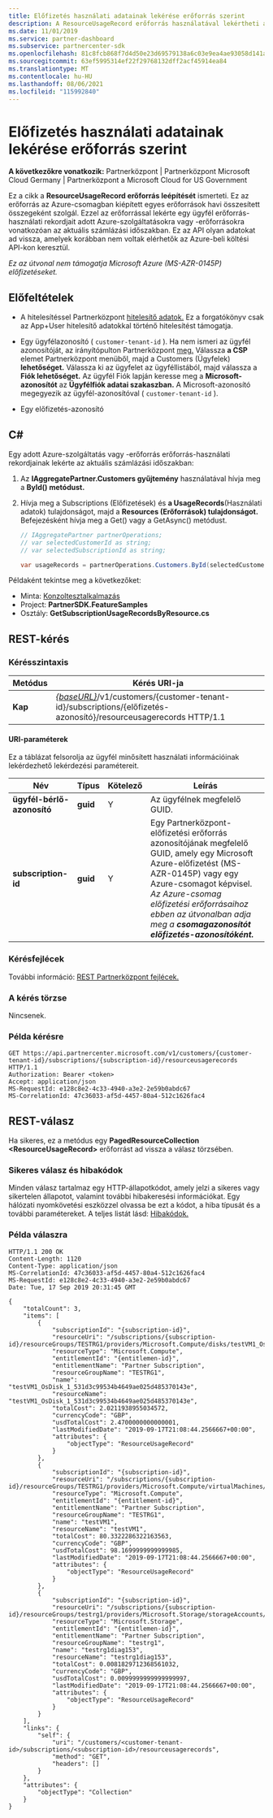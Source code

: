 ```yaml
---
title: Előfizetés használati adatainak lekérése erőforrás szerint
description: A ResourceUsageRecord erőforrás használatával lekértheti az ügyfél erőforrás-használati rekordjait adott Azure-szolgáltatásokra vagy -erőforrásokra vonatkozóan az aktuális számlázási időszakban.
ms.date: 11/01/2019
ms.service: partner-dashboard
ms.subservice: partnercenter-sdk
ms.openlocfilehash: 81c8fcb868f7d4d50e23d69579138a6c03e9ea4ae93058d141a029c103489dcb
ms.sourcegitcommit: 63ef5995314ef22f29768132dff2acf45914ea84
ms.translationtype: MT
ms.contentlocale: hu-HU
ms.lasthandoff: 08/06/2021
ms.locfileid: "115992840"
---
```

# <a name="get-usage-data-for-subscription-by-resource"></a>Előfizetés használati adatainak lekérése erőforrás szerint

**A következőkre vonatkozik:** Partnerközpont | Partnerközpont Microsoft Cloud Germany | Partnerközpont a Microsoft Cloud for US Government

Ez a cikk a **ResourceUsageRecord erőforrás leépítését** ismerteti. Ez az erőforrás az Azure-csomagban kiépített egyes erőforrások havi összesített összegeként szolgál. Ezzel az erőforrással lekérte egy ügyfél erőforrás-használati rekordjait adott Azure-szolgáltatásokra vagy -erőforrásokra vonatkozóan az aktuális számlázási időszakban. Ez az API olyan adatokat ad vissza, amelyek korábban nem voltak elérhetők az Azure-beli költési API-kon keresztül.

*Ez az útvonal nem támogatja Microsoft Azure (MS-AZR-0145P) előfizetéseket.*

## <a name="prerequisites"></a>Előfeltételek

- A hitelesítéssel Partnerközpont [hitelesítő adatok.](partner-center-authentication.md) Ez a forgatókönyv csak az App+User hitelesítő adatokkal történő hitelesítést támogatja.

- Egy ügyfélazonosító ( `customer-tenant-id` ). Ha nem ismeri az ügyfél azonosítóját, az irányítópulton Partnerközpont [meg.](https://partner.microsoft.com/dashboard) Válassza **a CSP** elemet Partnerközpont menüből, majd a Customers (Ügyfelek) **lehetőséget.** Válassza ki az ügyfelet az ügyféllistából, majd válassza a **Fiók lehetőséget.** Az ügyfél Fiók lapján keresse meg a **Microsoft-azonosítót** az **Ügyfélfiók adatai szakaszban.** A Microsoft-azonosító megegyezik az ügyfél-azonosítóval ( `customer-tenant-id` ).

- Egy előfizetés-azonosító

## <a name="c"></a>C\#

Egy adott Azure-szolgáltatás vagy -erőforrás erőforrás-használati rekordjainak lekérte az aktuális számlázási időszakban:

1. Az **IAggregatePartner.Customers gyűjtemény** használatával hívja meg a **ById() metódust.**

2. Hívja meg a Subscriptions (Előfizetések) és **a UsageRecords**(Használati adatok) tulajdonságot, majd a **Resources (Erőforrások) tulajdonságot.** Befejezésként hívja meg a Get() vagy a GetAsync() metódust.

    ``` csharp
    // IAggregatePartner partnerOperations;
    // var selectedCustomerId as string;
    // var selectedSubscriptionId as string;

    var usageRecords = partnerOperations.Customers.ById(selectedCustomerId).Subscriptions.ById(selectedSubscriptionId).UsageRecords.Resources.Get();
    ```

Példaként tekintse meg a következőket:

- Minta: [Konzoltesztalkalmazás](console-test-app.md)
- Project: **PartnerSDK.FeatureSamples**
- Osztály: **GetSubscriptionUsageRecordsByResource.cs**

## <a name="rest-request"></a>REST-kérés

### <a name="request-syntax"></a>Kérésszintaxis

| Metódus  | Kérés URI-ja                                                                                                           |
|---------|-----------------------------------------------------------------------------------------------------------------------|
| **Kap** | [*{baseURL}*](partner-center-rest-urls.md)/v1/customers/{customer-tenant-id}/subscriptions/{előfizetés-azonosító}/resourceusagerecords HTTP/1.1 |

#### <a name="uri-parameters"></a>URI-paraméterek

Ez a táblázat felsorolja az ügyfél minősített használati információinak lekérdezhető lekérdezési paramétereit.

| Név                   | Típus     | Kötelező | Leírás                               |
|------------------------|----------|----------|-------------------------------------------|
| **ügyfél-bérlő-azonosító** | **guid** | Y        | Az ügyfélnek megfelelő GUID.     |
| **subscription-id**    | **guid** | Y        | Egy Partnerközpont-előfizetési erőforrás azonosítójának megfelelő [](subscription-resources.md#subscription)GUID, amely egy Microsoft Azure-előfizetést (MS-AZR-0145P) vagy egy Azure-csomagot képvisel. *Az Azure-csomag előfizetési  erőforrásaihoz ebben az útvonalban adja meg a **csomagazonosítót előfizetés-azonosítóként.*** |

### <a name="request-headers"></a>Kérésfejlécek

További információ: [REST Partnerközpont fejlécek.](headers.md)

### <a name="request-body"></a>A kérés törzse

Nincsenek.

### <a name="request-example"></a>Példa kérésre

```http
GET https://api.partnercenter.microsoft.com/v1/customers/{customer-tenant-id}/subscriptions/{subscription-id}/resourceusagerecords HTTP/1.1
Authorization: Bearer <token>
Accept: application/json
MS-RequestId: e128c8e2-4c33-4940-a3e2-2e59b0abdc67
MS-CorrelationId: 47c36033-af5d-4457-80a4-512c1626fac4
```

## <a name="rest-response"></a>REST-válasz

Ha sikeres, ez a metódus egy **PagedResourceCollection \<ResourceUsageRecord>** erőforrást ad vissza a válasz törzsében.

### <a name="response-success-and-error-codes"></a>Sikeres válasz és hibakódok

Minden válasz tartalmaz egy HTTP-állapotkódot, amely jelzi a sikeres vagy sikertelen állapotot, valamint további hibakeresési információkat. Egy hálózati nyomkövetési eszközzel olvassa be ezt a kódot, a hiba típusát és a további paramétereket. A teljes listát lásd: [Hibakódok.](error-codes.md)

### <a name="response-example"></a>Példa válaszra

```http
HTTP/1.1 200 OK
Content-Length: 1120
Content-Type: application/json
MS-CorrelationId: 47c36033-af5d-4457-80a4-512c1626fac4
MS-RequestId: e128c8e2-4c33-4940-a3e2-2e59b0abdc67
Date: Tue, 17 Sep 2019 20:31:45 GMT

{
    "totalCount": 3,
    "items": [
        {
            "subscriptionId": "{subscription-id}",
            "resourceUri": "/subscriptions/{subscription-id}/resourceGroups/TESTRG1/providers/Microsoft.Compute/disks/testVM1_OsDisk_1_531d3c99534b4649ae025d485370143e",
            "resourceType": "Microsoft.Compute",
            "entitlementId": "{entitlemen-id}",
            "entitlementName": "Partner Subscription",
            "resourceGroupName": "TESTRG1",
            "name": "testVM1_OsDisk_1_531d3c99534b4649ae025d485370143e",
            "resourceName": "testVM1_OsDisk_1_531d3c99534b4649ae025d485370143e",
            "totalCost": 2.0211938955034572,
            "currencyCode": "GBP",
            "usdTotalCost": 2.4700000000000001,
            "lastModifiedDate": "2019-09-17T21:08:44.2566667+00:00",
            "attributes": {
                "objectType": "ResourceUsageRecord"
            }
        },
        {
            "subscriptionId": "{subscription-id}",
            "resourceUri": "/subscriptions/{subscription-id}/resourceGroups/TESTRG1/providers/Microsoft.Compute/virtualMachines/testVM1",
            "resourceType": "Microsoft.Compute",
            "entitlementId": "{entitlement-id}",
            "entitlementName": "Partner Subscription",
            "resourceGroupName": "TESTRG1",
            "name": "testVM1",
            "resourceName": "testVM1",
            "totalCost": 80.3322286322163563,
            "currencyCode": "GBP",
            "usdTotalCost": 98.1699999999999985,
            "lastModifiedDate": "2019-09-17T21:08:44.2566667+00:00",
            "attributes": {
                "objectType": "ResourceUsageRecord"
            }
        },
        {
            "subscriptionId": "{subscription-id}",
            "resourceUri": "/subscriptions/{subscription-id}/resourceGroups/testrg1/providers/Microsoft.Storage/storageAccounts/testrg1diag153",
            "resourceType": "Microsoft.Storage",
            "entitlementId": "{entitlemen-id}",
            "entitlementName": "Partner Subscription",
            "resourceGroupName": "testrg1",
            "name": "testrg1diag153",
            "resourceName": "testrg1diag153",
            "totalCost": 0.0081829712368561032,
            "currencyCode": "GBP",
            "usdTotalCost": 0.0099999999999999997,
            "lastModifiedDate": "2019-09-17T21:08:44.2566667+00:00",
            "attributes": {
                "objectType": "ResourceUsageRecord"
            }
        }
    ],
    "links": {
        "self": {
            "uri": "/customers/<customer-tenant-id>/subscriptions/<subscription-id>/resourceusagerecords",
            "method": "GET",
            "headers": []
        }
    },
    "attributes": {
        "objectType": "Collection"
    }
}
```

